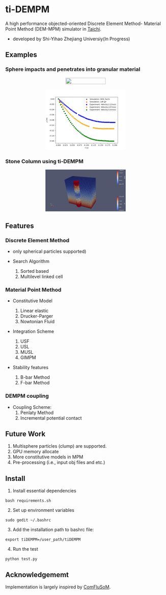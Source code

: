 # ti-DEMPM 
A high performance objected-oriented Discrete Element Method- Material Point Method (DEM-MPM) simulator in [Taichi](https://github.com/taichi-dev/taichi). 
- developed by Shi-Yihao Zhejiang Universiy(In Progress) 

## Examples
### Sphere impacts and penetrates into granular material
<p align="center">
  <img src="https://github.com/Yihao-Shi/ti-DEMPM/blob/main/Test/DEMPM3D/animation.gif" width="50%" height="50%" />
</p>
<p align="center">
  <img src="https://github.com/Yihao-Shi/ti-DEMPM/blob/main/Test/DEMPM3D/result.gif" width="50%" height="50%" />
</p>

### Stone Column using ti-DEMPM
<p align="center">
  <img src="https://github.com/Yihao-Shi/ti-DEMPM/blob/main/demo/stone%20column.png" width="50%" height="50%" />

## Features
### Discrete Element Method 
  - only spherical particles supported)

  - Search Algorithm
    1. Sorted based
    2. Multilevel linked cell

### Material Point Method 
  - Constitutive Model
    1. Linear elastic
    2. Drucker-Parger
    3. Nowtonian Fluid

  - Integration Scheme
    1. USF
    2. USL
    3. MUSL
    4. GIMPM

  - Stability features
    1. B-bar Method
    2. F-bar Method

### DEMPM coupling
  - Coupling Scheme:
    1. Penlaty Method
    2. Incremental potential contact

## Future Work
  1. Multisphere particles (clump) are supported.
  2. GPU memory allocate
  3. More constitutive models in MPM
  4. Pre-processing (i.e., input obj files and etc.)

## Install
1. Install essential dependencies
```
bash requirements.sh
```
2. Set up environment variables
```
sudo gedit ~/.bashrc
```
3. Add the installation path to bashrc file:
```
export tiDEMPM=/user_path/tiDEMPM
```
4. Run the test
```
python test.py
```

## Acknowledgememt
Implementation is largely inspired by [ComFluSoM](https://github.com/peizhang-cn/ComFluSoM).
